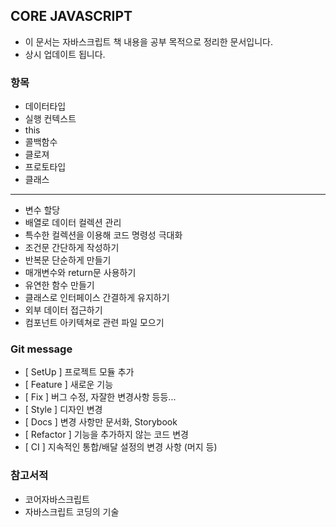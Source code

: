 ## CORE JAVASCRIPT

-   이 문서는 자바스크립트 책 내용을 공부 목적으로 정리한 문서입니다.
-   상시 업데이트 됩니다.

### 항목

-   데이터타입
-   실행 컨텍스트
-   this
-   콜백함수
-   클로져
-   프로토타입
-   클래스

---

-   변수 할당
-   배열로 데이터 컬렉션 관리
-   특수한 컬렉션을 이용해 코드 명령성 극대화
-   조건문 간단하게 작성하기
-   반복문 단순하게 만들기
-   매개변수와 return문 사용하기
-   유연한 함수 만들기
-   클래스로 인터페이스 간결하게 유지하기
-   외부 데이터 접근하기
-   컴포넌트 아키텍쳐로 관련 파일 모으기

### Git message

-   [ SetUp ] 프로젝트 모듈 추가
-   [ Feature ] 새로운 기능
-   [ Fix ] 버그 수정, 자잘한 변경사항 등등...
-   [ Style ] 디자인 변경
-   [ Docs ] 변경 사항만 문서화, Storybook
-   [ Refactor ] 기능을 추가하지 않는 코드 변경
-   [ CI ] 지속적인 통합/배달 설정의 변경 사항 (머지 등)

### 참고서적

-   코어자바스크립트
-   자바스크립트 코딩의 기술
